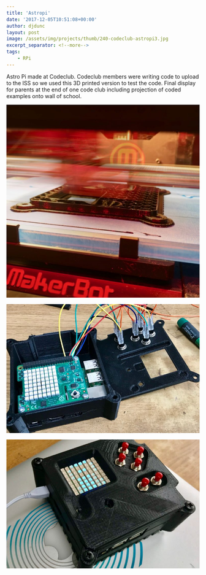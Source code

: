 ```yaml
---
title: 'Astropi'
date: '2017-12-05T10:51:08+00:00'
author: djdunc
layout: post
image: /assets/img/projects/thumb/240-codeclub-astropi3.jpg
excerpt_separator: <!--more-->
tags:
    - RPi
---
```


Astro Pi made at Codeclub. Codeclub members were writing code to upload to the ISS so we used this 3D printed version to test the code. Final display for parents at the end of one code club including projection of coded examples onto wall of school.

![Astro Pi](/assets/img/projects/codeclub-astropi.jpg)

<!--more-->

![Astro Pi](/assets/img/projects/codeclub-astropi2.jpg)

![Astro Pi](/assets/img/projects/codeclub-astropi3.jpg)
